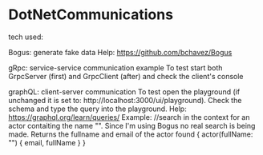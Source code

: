 # DotNetCommunications

tech used:

Bogus: generate fake data
Help: https://github.com/bchavez/Bogus

gRpc: service-service communication example
To test start both GrpcServer (first) and GrpcClient (after) and check the client's console 

graphQL: client-server communication 
To test open the playground (if unchanged it is set to: http://localhost:3000/ui/playground). Check the schema and type the query into the playground.
Help: https://graphql.org/learn/queries/
Example:
//search in the context for an actor contaiting the name "". Since I'm using Bogus no real search is being made. Returns the fullname and email of the actor found
{
  actor(fullName: "") {
    email,
    fullName
  }
}

